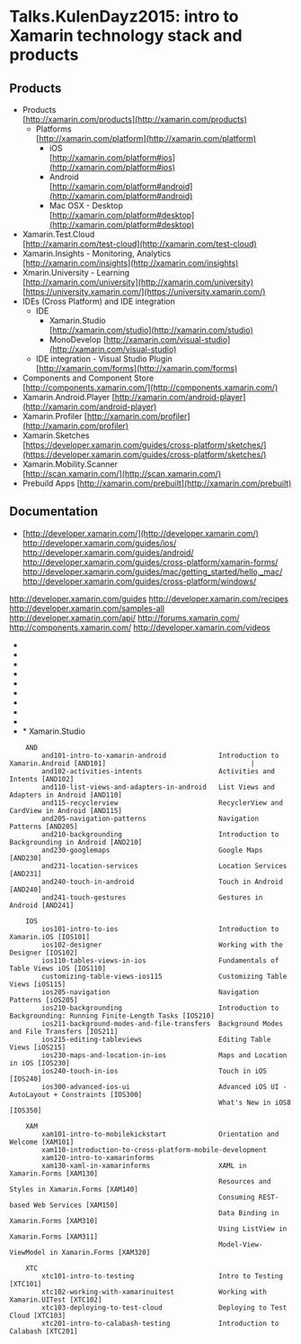 # Talks.KulenDayz2015: intro to Xamarin technology stack and products


## Products

*	Products		
	[http://xamarin.com/products](http://xamarin.com/products)		
	*	Platforms		
		[http://xamarin.com/platform](http://xamarin.com/platform)	
		* 	iOS		
			[http://xamarin.com/platform#ios](http://xamarin.com/platform#ios)		
		* 	Android		
			[http://xamarin.com/platform#android](http://xamarin.com/platform#android)		
		* 	Mac OSX - Desktop	
			[http://xamarin.com/platform#desktop](http://xamarin.com/platform#desktop)		
*	Xamarin.Test.Cloud		
	[http://xamarin.com/test-cloud](http://xamarin.com/test-cloud)  	
*	Xamarin.Insights - Monitoring, Analytics		  
	[http://xamarin.com/insights](http://xamarin.com/insights)  	
*	Xmarin.University - Learning   		
	[http://xamarin.com/university](http://xamarin.com/university)
	[https://university.xamarin.com/](https://university.xamarin.com/)
*	IDEs (Cross Platform) and IDE integration	
	*	IDE
		*	Xamarin.Studio		
			[http://xamarin.com/studio](http://xamarin.com/studio)  	
		*	MonoDevelop
			[http://xamarin.com/visual-studio](http://xamarin.com/visual-studio)  	
	*	IDE integration - Visual Studio Plugin	 		
		[http://xamarin.com/forms](http://xamarin.com/forms)  	
*	Components and Component Store			
	[http://components.xamarin.com/](http://components.xamarin.com/)  	
*	Xamarin.Android.Player
	[http://xamarin.com/android-player](http://xamarin.com/android-player)  	
*	Xamarin.Profiler
	[http://xamarin.com/profiler](http://xamarin.com/profiler)  	
*	Xamarin.Sketches		
	[https://developer.xamarin.com/guides/cross-platform/sketches/](https://developer.xamarin.com/guides/cross-platform/sketches/)  	
*	Xamarin.Mobility.Scanner			
	[http://scan.xamarin.com/](http://scan.xamarin.com/)  	
*	Prebuild Apps
	[http://xamarin.com/prebuilt](http://xamarin.com/prebuilt)  	



## Documentation



* [http://developer.xamarin.com/](http://developer.xamarin.com/)
http://developer.xamarin.com/guides/ios/
http://developer.xamarin.com/guides/android/
http://developer.xamarin.com/guides/cross-platform/xamarin-forms/
http://developer.xamarin.com/guides/mac/getting_started/hello,_mac/
http://developer.xamarin.com/guides/cross-platform/windows/


http://developer.xamarin.com/guides
http://developer.xamarin.com/recipes
http://developer.xamarin.com/samples-all
http://developer.xamarin.com/api/
http://forums.xamarin.com/
http://components.xamarin.com/
http://developer.xamarin.com/videos


* []()
* []()
* []()
* []()
* []()
* []()
* []()
* []()
* []()
* []()
		*	Xamarin.Studio		



```
	AND    
		and101-intro-to-xamarin-android           	Introduction to Xamarin.Android [AND101]                                    |
		and102-activities-intents                 	Activities and Intents [AND102]          
		and110-list-views-and-adapters-in-android 	List Views and Adapters in Android [AND110]
		and115-recyclerview							RecyclerView and CardView in Android [AND115]
		and205-navigation-patterns					Navigation Patterns [AND205]
		and210-backgrounding						Introduction to Backgrounding in Android [AND210]
		and230-googlemaps							Google Maps [AND230]
		and231-location-services					Location Services [AND231]
		and240-touch-in-android						Touch in Android [AND240]
		and241-touch-gestures						Gestures in Android [AND241]
		
	IOS	
		ios101-intro-to-ios							Introduction to Xamarin.iOS [IOS101]
		ios102-designer								Working with the Designer [IOS102]
		ios110-tables-views-in-ios					Fundamentals of Table Views iOS [IOS110]
		customizing-table-views-ios115				Customizing Table Views [iOS115]
		ios205-navigation							Navigation Patterns [iOS205]
		ios210-backgrounding						Introduction to Backgrounding: Running Finite-Length Tasks [IOS210]
		ios211-background-modes-and-file-transfers	Background Modes and File Transfers [IOS211]
		ios215-editing-tableviews					Editing Table Views [iOS215]
		ios230-maps-and-location-in-ios				Maps and Location in iOS [IOS230]
		ios240-touch-in-ios							Touch in iOS [IOS240]
		ios300-advanced-ios-ui						Advanced iOS UI - AutoLayout + Constraints [IOS300]
													What's New in iOS8 [IOS350]
		
	XAM		
		xam101-intro-to-mobilekickstart				Orientation and Welcome [XAM101]
		xam110-introduction-to-cross-platform-mobile-development	
		xam120-intro-to-xamarinforms	
		xam130-xaml-in-xamarinforms					XAML in Xamarin.Forms [XAM130]
													Resources and Styles in Xamarin.Forms [XAM140]
													Consuming REST-based Web Services [XAM150]
													Data Binding in Xamarin.Forms [XAM310]
													Using ListView in Xamarin.Forms [XAM311]
													Model-View-ViewModel in Xamarin.Forms [XAM320]
		
	XTC		
		xtc101-intro-to-testing						Intro to Testing [XTC101]
		xtc102-working-with-xamarinuitest			Working with Xamarin.UITest [XTC102]
		xtc103-deploying-to-test-cloud				Deploying to Test Cloud [XTC103]
		xtc201-intro-to-calabash-testing			Introduction to Calabash [XTC201]
```